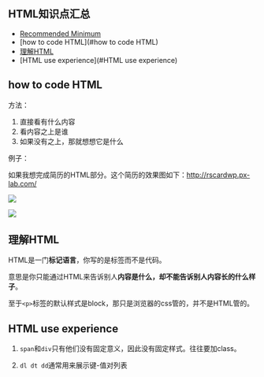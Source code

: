 



## HTML知识点汇总

- [Recommended Minimum](#recommended-minimum)
- [how to code HTML](#how to code HTML)
- [理解HTML](#理解HTML)
- [HTML use experience](#HTML use experience)























## how to code HTML

方法：

1. 直接看有什么内容
2. 看内容之上是谁
3. 如果没有之上，那就想想它是什么



例子：

如果我想完成简历的HTML部分。这个简历的效果图如下：http://rscardwp.px-lab.com/

![](https://i.loli.net/2017/10/15/59e3076c1ae06.bmp)



![](https://i.loli.net/2017/10/15/59e3076c7a5d7.bmp)







## 理解HTML

HTML是一门**标记语言**，你写的是标签而不是代码。

意思是你只能通过HTML来告诉别人**内容是什么，却不能告诉别人内容长的什么样子**。

至于`<p>`标签的默认样式是block，那只是浏览器的css管的，并不是HTML管的。







## HTML use experience

1. `span`和`div`只有他们没有固定意义，因此没有固定样式。往往要加class。

2. `dl dt dd`通常用来展示键-值对列表

   ​

